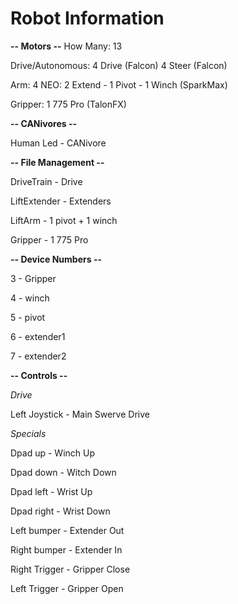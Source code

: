 # **Robot Information**

**-- Motors --**
How Many: 13

Drive/Autonomous:
4 Drive (Falcon)
4 Steer (Falcon)

Arm:
4 NEO: 2 Extend - 1 Pivot - 1 Winch (SparkMax)

Gripper:
1 775 Pro (TalonFX)


**-- CANivores --**

Human Led - CANivore


**-- File Management --** 

DriveTrain - Drive

LiftExtender - Extenders

LiftArm - 1 pivot + 1 winch

Gripper - 1 775 Pro


**-- Device Numbers --** 

3 - Gripper

4 - winch

5 - pivot

6 - extender1

7 - extender2

**-- Controls --**

*Drive*

Left Joystick - Main Swerve Drive

*Specials*

Dpad up - Winch Up

Dpad down - Witch Down

Dpad left - Wrist Up

Dpad right - Wrist Down

Left bumper - Extender Out

Right bumper - Extender In

Right Trigger - Gripper Close

Left Trigger - Gripper Open
